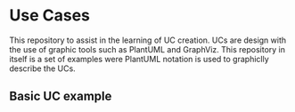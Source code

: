 # Use Cases
This repository to assist in the learning of UC creation.  UCs are design with the use of graphic tools such as PlantUML and GraphViz.  This repository in itself is a set of examples were PlantUML notation is used to graphiclly describe the UCs.

##  Basic UC example


